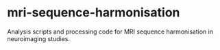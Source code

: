 # mri-sequence-harmonisation
Analysis scripts and processing code for MRI sequence harmonisation in neuroimaging studies.
